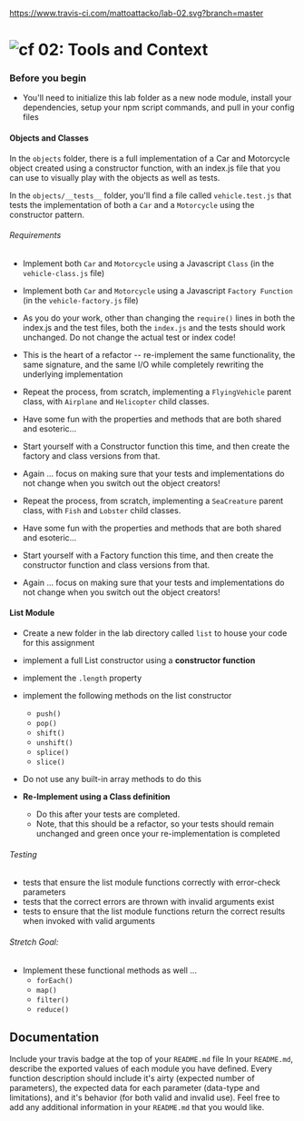 https://www.travis-ci.com/mattoattacko/lab-02.svg?branch=master

![cf](https://i.imgur.com/7v5ASc8.png) 02: Tools and Context
============================================================

### Before you begin
* You'll need to initialize this lab folder as a new node module, install your dependencies, setup your npm script commands, and pull in your config files

#### Objects and Classes
In the `objects` folder, there is a full implementation of a Car and Motorcycle object created using a constructor function, with an index.js file that you can use to visually play with the objects as well as tests.

In the `objects/__tests__` folder, you'll find a file called `vehicle.test.js` that tests the implementation of both a `Car` and a `Motorcycle` using the constructor pattern.

###### Requirements
* Implement both `Car` and `Motorcycle` using a Javascript `Class` (in the `vehicle-class.js` file)
* Implement both `Car` and `Motorcycle` using a Javascript `Factory Function` (in the `vehicle-factory.js` file)
* As you do your work, other than changing the `require()` lines in both the index.js and the test files, both the `index.js` and the tests should work unchanged. Do not change the actual test or index code!
* This is the heart of a refactor -- re-implement the same functionality, the same signature, and the same I/O while completely rewriting the underlying implementation

* Repeat the process, from scratch, implementing a `FlyingVehicle` parent class, with `Airplane` and `Helicopter` child classes.
* Have some fun with the properties and methods that are both shared and esoteric...
* Start yourself with a Constructor function this time, and then create the factory and class versions from that.
* Again ... focus on making sure that your tests and implementations do not change when you switch out the object creators!

* Repeat the process, from scratch, implementing a `SeaCreature` parent class, with `Fish` and `Lobster` child classes.
* Have some fun with the properties and methods that are both shared and esoteric...
* Start yourself with a Factory function this time, and then create the constructor function and class versions from that.
* Again ... focus on making sure that your tests and implementations do not change when you switch out the object creators!

#### List Module
  * Create a new folder in the lab directory called `list` to house your code for this assignment
  * implement a full List constructor using a **constructor function**
  * implement the `.length` property
  * implement the following methods on the list constructor
    * `push()`
    * `pop()`
    * `shift()`
    * `unshift()`
    * `splice()`
    * `slice()`
  * Do not use any built-in array methods to do this

  * **Re-Implement using a Class definition**
    * Do this after your tests are completed.
    * Note, that this should be a refactor, so your tests should remain unchanged and green once your re-implementation is completed
  
###### Testing
* tests that ensure the list module functions correctly with error-check parameters
* tests that the correct errors are thrown with invalid arguments exist
* tests to ensure that the list module functions return the correct results when invoked with valid arguments

###### Stretch Goal:
  * Implement these functional methods as well ...
    * `forEach()`
    * `map()`
    * `filter()`
    * `reduce()`

##  Documentation
Include your travis badge at the top of your `README.md` file
In your `README.md`, describe the exported values of each module you have defined. Every function description should include it's airty (expected number of parameters), the expected data for each parameter (data-type and limitations), and it's behavior (for both valid and invalid use). Feel free to add any additional information in your `README.md` that you would like.
